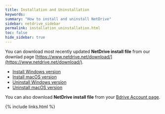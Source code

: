 ```yaml
---
title: Installation and Uninstallation
keywords:
summary: "How to install and uninstall NetDrive"
sidebar: netdrive_sidebar
permalink: installation_uninstallation.html
toc: false
hide_sidebar: true
---
```


You can download most recently updated **NetDrive install file** from our downlad page [https://www.netdrive.net/download/](https://www.netdrive.net/download/).

- [Install Windows version](installation_windows)
- [Install macOS version](installation_macos)
- [Uninstall Windows version](uninstallation_windows)
- [Uninstall macOS version](uninstallation_macos)

You can also download **NetDrive install file** from your [Bdrive Account page](https://accounts.bdrive.com/plans_products/NetDrive3/).

{% include links.html %}
